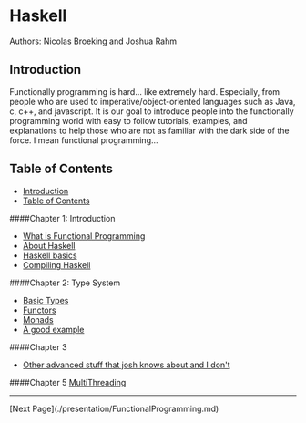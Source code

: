 Haskell
=======

Authors: Nicolas Broeking and Joshua Rahm


Introduction
------------

Functionally programming is hard... like extremely hard. Especially, from people who are used to imperative/object-oriented languages such as Java, c, c++, and javascript. It is our goal to introduce people into the functionally programming world with easy to follow tutorials, examples, and explanations to help those who are not as familiar with the dark side of the force. I mean functional programming… 

Table of Contents
-----------------

* [Introduction](./README.md#introduction)  
* [Table of Contents](./README.md#table-of-contents)  

####Chapter 1: Introduction
* [What is Functional Programming](./presentation/FunctionalProgramming.md)
* [About Haskell](./presentation/AboutHaskell.md)  
* [Haskell basics](./presentation/BasicHaskell.md)  
* [Compiling Haskell](./presentation/CompilingHaskell.md)  
	
####Chapter 2: Type System
* [Basic Types](./presentation/BasicTypes.md)
* [Functors](./presentation/Functors.md)
* [Monads](./presentation/Monands.md)
* [A good example](./presentation/whatever.md)  

####Chapter 3
* [Other advanced stuff that josh knows about and I don't](./presentation/stuff)  

####Chapter 5
[MultiThreading](./presentation/MultiThreading.md)  


<!---
At the bottom of every page we need a next and previous button 
-->

<hr>
[Next Page](./presentation/FunctionalProgramming.md)
